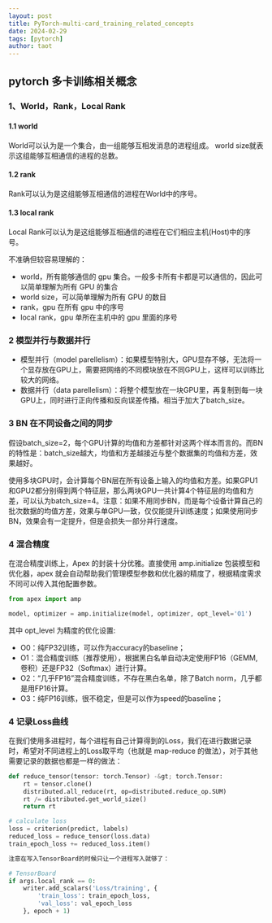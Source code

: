 ```yaml
---
layout: post
title: PyTorch-multi-card_training_related_concepts
date: 2024-02-29
tags: [pytorch]
author: taot
---
```


## pytorch 多卡训练相关概念


### 1、World，Rank，Local Rank

#### 1.1 world

World可以认为是一个集合，由一组能够互相发消息的进程组成。
world size就表示这组能够互相通信的进程的总数。


#### 1.2 rank

Rank可以认为是这组能够互相通信的进程在World中的序号。

#### 1.3 local rank

Local Rank可以认为是这组能够互相通信的进程在它们相应主机(Host)中的序号。

不准确但较容易理解的：
* world，所有能够通信的 gpu 集合。一般多卡所有卡都是可以通信的，因此可以简单理解为所有 GPU 的集合
* world size，可以简单理解为所有 GPU 的数目
* rank，gpu 在所有 gpu 中的序号
* local rank，gpu 单所在主机中的 gpu 里面的序号

### 2 模型并行与数据并行

* 模型并行（model parellelism）：如果模型特别大，GPU显存不够，无法将一个显存放在GPU上，需要把网络的不同模块放在不同GPU上，这样可以训练比较大的网络。
* 数据并行（data parellelism）：将整个模型放在一块GPU里，再复制到每一块GPU上，同时进行正向传播和反向误差传播。相当于加大了batch_size。

### 3 BN 在不同设备之间的同步

假设batch_size=2，每个GPU计算的均值和方差都针对这两个样本而言的。而BN的特性是：batch_size越大，均值和方差越接近与整个数据集的均值和方差，效果越好。

使用多块GPU时，会计算每个BN层在所有设备上输入的均值和方差。如果GPU1和GPU2都分别得到两个特征层，那么两块GPU一共计算4个特征层的均值和方差，可以认为batch_size=4。注意：如果不用同步BN，而是每个设备计算自己的批次数据的均值方差，效果与单GPU一致，仅仅能提升训练速度；如果使用同步BN，效果会有一定提升，但是会损失一部分并行速度。

### 4 混合精度

在混合精度训练上，Apex 的封装十分优雅。直接使用 amp.initialize 包装模型和优化器，apex 就会自动帮助我们管理模型参数和优化器的精度了，根据精度需求不同可以传入其他配置参数。

```python
from apex import amp

model, optimizer = amp.initialize(model, optimizer, opt_level='O1')
```

其中 opt_level 为精度的优化设置:

* O0：纯FP32训练，可以作为accuracy的baseline；
* O1：混合精度训练（推荐使用），根据黑白名单自动决定使用FP16（GEMM, 卷积）还是FP32（Softmax）进行计算。
* O2：“几乎FP16”混合精度训练，不存在黑白名单，除了Batch norm，几乎都是用FP16计算。
* O3：纯FP16训练，很不稳定，但是可以作为speed的baseline；

### 4 记录Loss曲线

在我们使用多进程时，每个进程有自己计算得到的Loss，我们在进行数据记录时，希望对不同进程上的Loss取平均（也就是 map-reduce 的做法），对于其他需要记录的数据也都是一样的做法：

```python
def reduce_tensor(tensor: torch.Tensor) -&gt; torch.Tensor:
    rt = tensor.clone()
    distributed.all_reduce(rt, op=distributed.reduce_op.SUM)
    rt /= distributed.get_world_size()
    return rt

# calculate loss
loss = criterion(predict, labels)
reduced_loss = reduce_tensor(loss.data)
train_epoch_loss += reduced_loss.item()

注意在写入TensorBoard的时候只让一个进程写入就够了：

# TensorBoard
if args.local_rank == 0:
    writer.add_scalars('Loss/training', {
        'train_loss': train_epoch_loss,
        'val_loss': val_epoch_loss
    }, epoch + 1)
```

